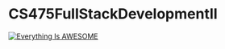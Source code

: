 # CS475FullStackDevelopmentII

[![Everything Is AWESOME](https://www.youtube.com/watch?v=J4nJxWWuMmg![image](https://user-images.githubusercontent.com/87790745/233896751-2bbf9773-17c0-4ad5-ad8a-0d38ce36895a.png)
)](https://www.youtube.com/watch?v=J4nJxWWuMmg "Everything Is AWESOME")
